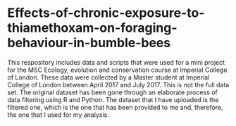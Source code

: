 # Effects-of-chronic-exposure-to-thiamethoxam-on-foraging-behaviour-in-bumble-bees
This respository includes data and scripts that were used for a mini project for the MSC Ecology, evolution and conservation course at Imperial College of London.
These data were collected by a Master student at Imperial College of London between April 2017 and July 2017. This is not the full data set. The original dataset has been gone through an elaborate process of data filtering using R and Python. The dataset that I have uploaded is the filtered one, which is the one that has been provided to me and, therefore, the one that I used for my analysis.
